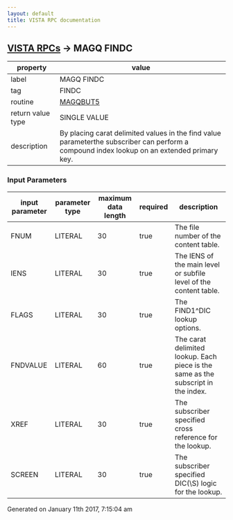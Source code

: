 ```yaml
---
layout: default
title: VISTA RPC documentation
---
```




## [VISTA RPCs](TableOfContent.md) &#8594; MAGQ FINDC 

 property | value 
--- | --- 
 label | MAGQ FINDC
 tag | FINDC
 routine | [MAGQBUT5](http://code.osehra.org/dox/Routine_MAGQBUT5_source.html)
 return value type | SINGLE VALUE
 description | By placing carat delimited values in the find value parameterthe subscriber can perform a compound index lookup on an extended primary key.

### Input Parameters

| input parameter | parameter type | maximum data length | required | description | 
| --- | --- | --- | --- | --- | 
| FNUM | LITERAL | 30 | true | The file number of the content table. | 
| IENS | LITERAL | 30 | true | The IENS of the main level or subfile level of the content table. | 
| FLAGS | LITERAL | 30 | true | The FIND1^DIC lookup options. | 
| FNDVALUE | LITERAL | 60 | true | The carat delimited lookup.  Each piece is the same as the subscript in the index. | 
| XREF | LITERAL | 30 | true | The subscriber specified cross reference for the lookup. | 
| SCREEN | LITERAL | 30 | true | The subscriber specified DIC(\S\) logic for the lookup. | 




 Generated on January 11th 2017, 7:15:04 am